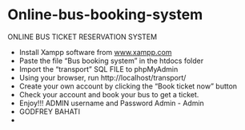 # Online-bus-booking-system
ONLINE BUS TICKET RESERVATION SYSTEM
- Install Xampp software from www.xampp.com
 - Paste the file “Bus booking system” in the htdocs folder
- Import the “transport” SQL FILE to phpMyAdmin
- Using your browser, run http://localhost/transport/
-  Create your own account by clicking the “Book ticket now” button
- Check your account and book your bus to get a ticket.
- Enjoy!!!
ADMIN username and Password 
Admin - Admin
-	GODFREY BAHATI
-
